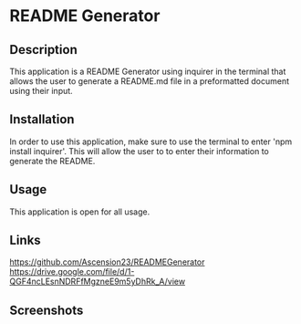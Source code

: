 # README Generator

## Description
This application is a README Generator using inquirer in the terminal that allows the user to generate a README.md file in a preformatted document using their input.

## Installation
In order to use this application, make sure to use the terminal to enter 'npm install inquirer'. This will allow the user to to enter their information to generate the README.

## Usage
This application is open for all usage.

## Links

https://github.com/Ascension23/READMEGenerator
https://drive.google.com/file/d/1-QGF4ncLEsnNDRFfMgzneE9m5yDhRk_A/view

## Screenshots

